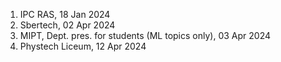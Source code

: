 1) IPC RAS, 18 Jan 2024
2) Sbertech, 02 Apr 2024
3) MIPT, Dept. pres. for students (ML topics only), 03 Apr 2024
4) Phystech Liceum, 12 Apr 2024
